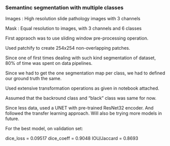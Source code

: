### Semantinc segmentation with multiple classes

Images : High resolution slide pathology images with 3 channels  

Mask : Equal resolution to images, with 3 channels and 6 classes  

First appraoch was to use sliding window pre-processing operation.

Used patchify to create 254x254 non-overlapping patches.

Since one of first times dealing with such kind segmentation of dataset, 80% of time was spent on data pipelines.

Since we had to get the one segmentation map per class, we had to defined our ground truth the same.

Used extensive transformation operations as given in notebook attached.

Assumed that the backround class and “black” class was same for now.

Since less data, used a UNET with pre-trained ResNet32 encoder. And followed the transfer learning approach. Will also be trying more models in future.

For the best model, on validation set:

dice_loss = 0.09517
dice_coeff = 0.9048
IOU/Jaccard = 0.8693

